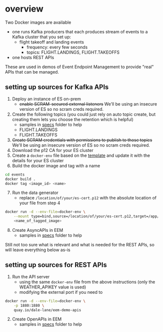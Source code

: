 # overview

Two Docker images are available
- one runs Kafka producers that each produces stream of events to a Kafka cluster that you set up:
    - flight takeoff and landing events
        - frequency: every few seconds
        - topics: FLIGHT.LANDINGS, FLIGHT.TAKEOFFS
- one hosts REST APIs

These are used in demos of Event Endpoint Management to provide "real" APIs that can be managed.

## setting up sources for Kafka APIs

1. Deploy an instance of ES on-prem
    * ~~enable SCRAM-secured external listeners~~ We'll be using an insecure version of ES so no scram creds required.
2. Create the following topics (you could just rely on auto topic create, but creating them lets you choose the retention which is helpful)
    * samples in [specs](https://github.com/stefan-cooper/eem-demo-datagen/blob/main/specs/eventstreams/topics.yaml) folder to help
    - FLIGHT.LANDINGS
    - FLIGHT.TAKEOFFS
3. ~~Create SCRAM credentials with permissions to publish to those topics~~ We'll be using an insecure version of ES so no scram creds required.
4. Download the p12 CA for your ES cluster
5. Create a `docker-env` file based on the [template](https://github.com/stefan-cooper/eem-demo-datagen/blob/main/sample-docker-env) and update it with the details for your ES cluster
6. Build the docker image and tag with a name
```sh
cd events
docker build .
docker tag <image_id> <name>
```
7. Run the data generator
    * replace `/location/of/your/es-cert.p12` with the absolute location of your file from step 4
```sh
docker run -d --env-file=docker-env \
    --mount type=bind,source=/location/of/your/es-cert.p12,target=/app/cas/cert.p12,readonly \
    <name_of_tagged_image>
```
8. Create AsyncAPIs in EEM
    * samples in [specs](https://github.com/stefan-cooper/eem-demo-datagen/tree/main/specs/asyncapi) folder to help


Still not too sure what is relevant and what is needed for the REST APIs, so will leave everything below as-is
## setting up sources for REST APIs

1. Run the API server
    * using the same `docker-env` file from the above instructions (only the WEATHER_APIKEY value is used)
    * modifying the external port if you need to
```sh
docker run -d --env-file=docker-env \
    -p 1880:1880 \
    quay.io/dale-lane/eem-demo-apis
```

2. Create OpenAPIs in EEM
    * samples in [specs](https://github.com/dalelane/eem-demo-datagen/tree/main/specs/openapi) folder to help

